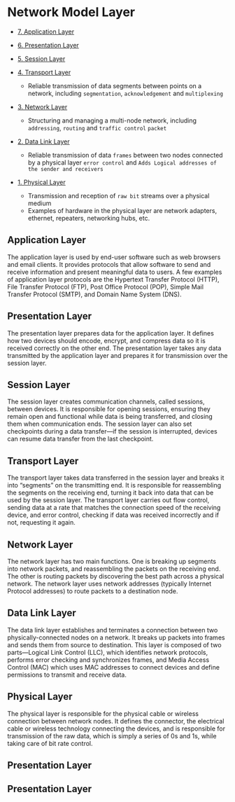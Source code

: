 # Network Model Layer
- [7. Application Layer](#application-layer)
  
- [6. Presentation Layer](#presentation-layer)
- [5. Session Layer](#session)
- [4. Transport Layer](#Transport)
    - Reliable transmission of data segments between points on a network, including `segmentation`, `acknowledgement` and `multiplexing`
- [3. Network Layer](#network)
    - Structuring and managing a multi-node network, including `addressing`, `routing` and `traffic control` `packet`
- [2. Data Link Layer](#data-link)
    - Reliable transmission of data `frames` between two nodes connected by a physical layer `error control` and `Adds Logical addresses of the sender and receivers`
- [1. Physical Layer](#physical)
    - Transmission and reception of `raw bit` streams over a physical medium
    - Examples of hardware in the physical layer are network adapters, ethernet, repeaters, networking hubs, etc.

<a name="application-layer"></a>
## Application Layer
The application layer is used by end-user software such as web browsers and email clients. It provides protocols that allow software to send and receive information and present meaningful data to users. A few examples of application layer protocols are the Hypertext Transfer Protocol (HTTP), File Transfer Protocol (FTP), Post Office Protocol (POP), Simple Mail Transfer Protocol (SMTP), and Domain Name System (DNS).

<a name="presentation-layer"></a>
## Presentation Layer
The presentation layer prepares data for the application layer. It defines how two devices should encode, encrypt, and compress data so it is received correctly on the other end. The presentation layer takes any data transmitted by the application layer and prepares it for transmission over the session layer.


<a name="Session"></a>
## Session Layer
The session layer creates communication channels, called sessions, between devices. It is responsible for opening sessions, ensuring they remain open and functional while data is being transferred, and closing them when communication ends. The session layer can also set checkpoints during a data transfer—if the session is interrupted, devices can resume data transfer from the last checkpoint.


<a name="Transport"></a>
## Transport Layer
The transport layer takes data transferred in the session layer and breaks it into “segments” on the transmitting end. It is responsible for reassembling the segments on the receiving end, turning it back into data that can be used by the session layer. The transport layer carries out flow control, sending data at a rate that matches the connection speed of the receiving device, and error control, checking if data was received incorrectly and if not, requesting it again.

<a name="Network"></a>
## Network Layer
The network layer has two main functions. One is breaking up segments into network packets, and reassembling the packets on the receiving end. The other is routing packets by discovering the best path across a physical network. The network layer uses network addresses (typically Internet Protocol addresses) to route packets to a destination node.

<a name="data-link"></a>
## Data Link Layer
The data link layer establishes and terminates a connection between two physically-connected nodes on a network. It breaks up packets into frames and sends them from source to destination. This layer is composed of two parts—Logical Link Control (LLC), which identifies network protocols, performs error checking and synchronizes frames, and Media Access Control (MAC) which uses MAC addresses to connect devices and define permissions to transmit and receive data.


<a name="physical"></a>
## Physical Layer
The physical layer is responsible for the physical cable or wireless connection between network nodes. It defines the connector, the electrical cable or wireless technology connecting the devices, and is responsible for transmission of the raw data, which is simply a series of 0s and 1s, while taking care of bit rate control.

<a name="presentation-layer"></a>
## Presentation Layer


<a name="presentation-layer"></a>
## Presentation Layer
